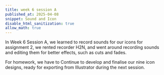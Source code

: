 ```yaml
---
title: week 6 session A
published_at: 2025-04-08
snippet: Sound and Icon
disable_html_sanitization: true
allow_math: true
---
```


In Week 6 Session A, we learned to record sounds for our icons for assignment 2, we rented
recorder H2N, and went around recording sounds and editing them for better effects, such as cuts and fades.

For homework, we have to Continue to develop and finalise our nine icon designs, ready for
exporting from Illustrator during the next session.
